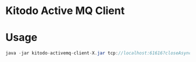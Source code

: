 # Kitodo Active MQ Client

# Usage

```java
java -jar kitodo-activemq-client-X.jar tcp://localhost:61616?closeAsync=false "KitodoProduction.FinalizeStep.Queue" TaskID Message
```
